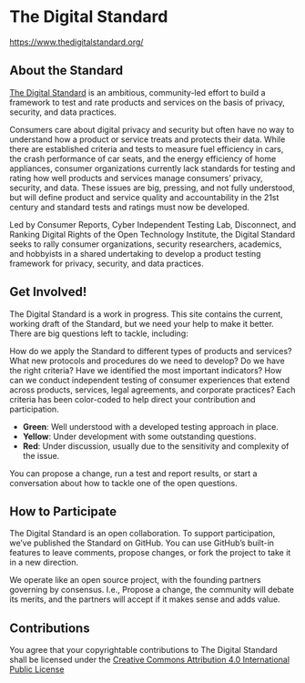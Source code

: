 # The Digital Standard

https://www.thedigitalstandard.org/

## About the Standard

[The Digital Standard](https://www.thedigitalstandard.org/) is an ambitious, community-led effort to build a framework to test and rate products and services on the basis of privacy, security, and data practices.

Consumers care about digital privacy and security but often have no way to understand how a product or service treats and protects their data. While there are established criteria and tests to measure fuel efficiency in cars, the crash performance of car seats, and the energy efficiency of home appliances, consumer organizations currently lack standards for testing and rating how well products and services manage consumers’ privacy, security, and data. These issues are big, pressing, and not fully understood, but will define product and service quality and accountability in the 21st century and standard tests and ratings must now be developed.

Led by Consumer Reports, Cyber Independent Testing Lab, Disconnect, and Ranking Digital Rights of the Open Technology Institute, the Digital Standard seeks to rally consumer organizations, security researchers, academics, and hobbyists in a shared undertaking to develop a product testing framework for privacy, security, and data practices.

## Get Involved!

The Digital Standard is a work in progress. This site contains the current, working draft of the Standard, but we need your help to make it better. There are big questions left to tackle, including:

How do we apply the Standard to different types of products and services?
What new protocols and procedures do we need to develop?
Do we have the right criteria? Have we identified the most important indicators?
How can we conduct independent testing of consumer experiences that extend across products, services, legal agreements, and corporate practices?
Each criteria has been color-coded to help direct your contribution and participation.

* **Green**: Well understood with a developed testing approach in place.
* **Yellow**: Under development with some outstanding questions.
* **Red**: Under discussion, usually due to the sensitivity and complexity of the issue.

You can propose a change, run a test and report results, or start a conversation about how to tackle one of the open questions.

## How to Participate

The Digital Standard is an open collaboration. To support participation, we’ve published the Standard on GitHub. You can use GitHub’s built-in features to leave comments, propose changes, or fork the project to take it in a new direction.

We operate like an open source project, with the founding partners governing by consensus. I.e., Propose a change, the community will debate its merits, and the partners will accept if it makes sense and adds value.

## Contributions

You agree that your copyrightable contributions to The Digital Standard shall be licensed under the [Creative Commons Attribution 4.0 International Public License](https://creativecommons.org/licenses/by/4.0/)
